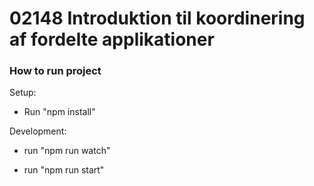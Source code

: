 02148 Introduktion til koordinering af fordelte applikationer
==============

### How to run project

Setup:

- Run "npm install"

Development:

- run "npm run watch"

- run "npm run start"

